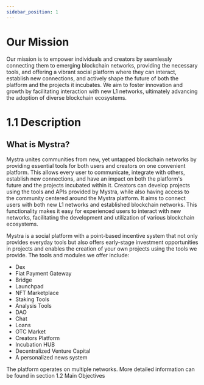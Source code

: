 ```yaml
---
sidebar_position: 1
---
```

# Our Mission

Our mission is to empower individuals and creators by seamlessly connecting them to emerging blockchain networks, providing the necessary tools, and offering a vibrant social platform where they can interact, establish new connections, and actively shape the future of both the platform and the projects it incubates. We aim to foster innovation and growth by facilitating interaction with new L1 networks, ultimately advancing the adoption of diverse blockchain ecosystems.



# 1.1 Description

## What is Mystra?

Mystra unites communities from new, yet untapped blockchain networks by providing essential tools for both users and creators on one convenient platform. This allows every user to communicate, integrate with others, establish new connections, and have an impact on both the platform's future and the projects incubated within it. Creators can develop projects using the tools and APIs provided by Mystra, while also having access to the community centered around the Mystra platform. It aims to connect users with both new L1 networks and established blockchain networks. This functionality makes it easy for experienced users to interact with new networks, facilitating the development and utilization of various blockchain ecosystems.

Mystra is a social platform with a point-based incentive system that not only provides everyday tools but also offers early-stage investment opportunities in projects and enables the creation of your own projects using the tools we provide. The tools and modules we offer include:


- Dex
- Fiat Payment Gateway
- Bridge
- Launchpad
- NFT Marketplace
- Staking Tools
- Analysis Tools
- DAO
- Chat
- Loans
- OTC Market
- Creators Platform
- Incubation HUB
- Decentralized Venture Capital
- A personalized news system

The platform operates on multiple networks. More detailed information can be found in section 1.2 Main Objectives
